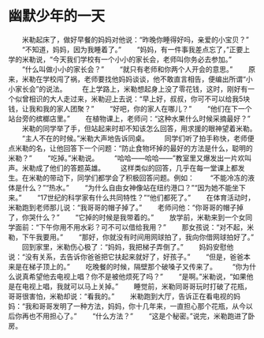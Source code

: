 # 幽默少年的一天
　　米勒起床了，做好早餐的妈妈对他说：“昨晚你睡得好吗，亲爱的小宝贝？” 
　　“不知道，妈妈，因为我睡着了。” 
　　“妈妈，有一件事我差点忘了，”正要上学的米勒说，“今天我们学校有一个小小的家长会，老师叫你务必去参加。” 
　　“什么叫做小小的家长会？” 
　　“就只有老师和你两个人开会的意思。” 
　　原来，米勒在学校闯了祸，老师要找他妈妈谈谈，他不敢直言相告，便编出所谓“小小家长会”的说法。 
　　在上学路上，米勒想起身上没了零花钱，这时，刚好有一个似曾相识的大人走过来，米勒迎上去说：“早上好，叔叔，你可不可以给我5块钱，让我和我的家人团聚？” 
　　“好吧，你的家人在哪儿？” 
　　“他们在下一个站台旁的槟榔店里。” 
　　在植物课上，老师问：“这种水果什么时候采摘最好？” 
　　米勒的同学举了手，但站起来时却不知该怎么回答，用求援的眼神望着米勒。 
　　“主人不在的时候。”米勒大声地告诉同桌。 
　　同学们听了拍手称快，老师便点米勒的名，让他回答下一个问题：“防止食物坏掉的最好的方法是什么，聪明的米勒？” 
　　“吃掉。”米勒说。 
　　“哈哈——哈哈——”教室里又爆发出一片欢叫声。米勒成了他们的答题英雄。 
　　这样类似的回答，几乎在每一堂课上都发生。在米勒的带动下，同学们都学会了积极回答问题。例如： 
　　“不能冷冻的液体是什么？”“热水。” 
　　“为什么自由女神像站在纽约港口？”“因为她不能坐下来。” 
　　“17世纪的科学家有什么共同特性？”“他们都死了。” 
　　在体育活动时，米勒跑到老师那儿说：“我哥哥的帽子掉了。” 
　　老师问他：“你哥哥的帽子掉了，你哭什么？” 
　　“它掉的时候是我带着的。” 
　　放学前，米勒来到一个女同学面前：“下午你用不用水彩？可不可以借给我用？” 
　　那女孩说：“对不起，米勒，下午我要用。” 
　　“那好，你就没有时间用网球拍了，我向你借网球拍好了。” 
　　回到家里，米勒伤心极了：“妈妈，我把梯子弄倒了。” 
　　妈妈安慰他说：“没有关系，去告诉你爸爸把它扶起来就好了，好孩子。” 
　　“但是，爸爸本来是在梯子顶上的。” 
　　吃晚餐的时候，隔壁那个破嗓子又传来了。 
　　“你为什么说真希望他去电视上唱？你不是被他烦死了吗？” 
　　“是啊。”米勒说，“如果他是在电视上唱，我就可以马上关掉。” 
　　睡觉前，米勒同哥哥玩时打破了花瓶，哥哥很害怕，米勒却说：“看我的。” 
　　米勒跑到大厅，告诉正在看电视的妈妈：“我和哥哥发明了一种方法，妈妈，你十几年来，一直担心那个花瓶，从今以后你再也不用担心了。” 
　　“什么方法？” 
　　“这是个秘密。”说完，米勒跑进了卧房。
 